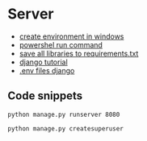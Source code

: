 # Server

- [create environment in windows](https://docs.python.org/3/library/venv.html)
- [powershel run command](https://www.howto-outlook.com/howto/powershell-scripts-faq-tips-and-tricks.htm)
- [save all libraries to requirements.txt](https://stackoverflow.com/questions/31684375/automatically-create-requirements-txt)
- [django tutorial](https://docs.djangoproject.com/en/3.2/intro/tutorial01/)
- [.env files django](https://dev.to/jakewitcher/using-env-files-for-environment-variables-in-python-applications-55a1)

## Code snippets

```plaintext
python manage.py runserver 8080
```

```plaintext
python manage.py createsuperuser
```
